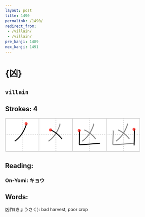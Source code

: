 ```yaml
---
layout: post
title: 1490
permalink: /1490/
redirect_from:
 - /villain/
 - /villain/
pre_kanji: 1489
nex_kanji: 1491
---
```


# {凶}

## `villain`

## Strokes: 4

<div class="stroke"><img src="../images/E587B6.png" /></div>

## Reading:

### On-Yomi: キョウ

## Words:

凶作(きょうさく): bad harvest, poor crop
